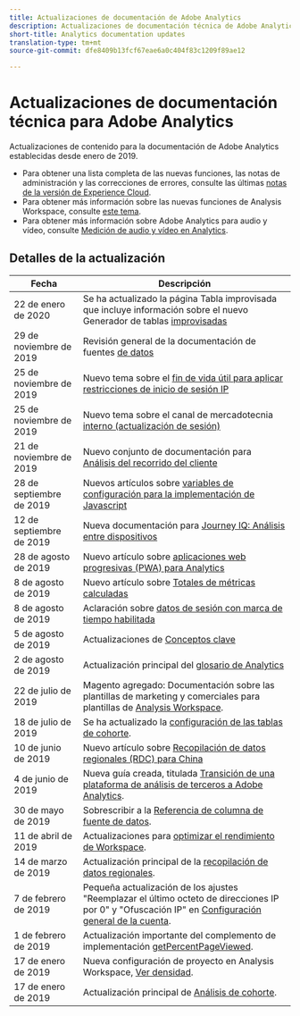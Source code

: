 ```yaml
---
title: Actualizaciones de documentación de Adobe Analytics
description: Actualizaciones de documentación técnica de Adobe Analytics
short-title: Analytics documentation updates
translation-type: tm+mt
source-git-commit: dfe8409b13fcf67eae6a0c404f83c1209f89ae12

---
```



# Actualizaciones de documentación técnica para Adobe Analytics

Actualizaciones de contenido para la documentación de Adobe Analytics establecidas desde enero de 2019.

* Para obtener una lista completa de las nuevas funciones, las notas de administración y las correcciones de errores, consulte las últimas [notas de la versión de Experience Cloud](https://marketing.adobe.com/resources/help/en_US/whatsnew/).
* Para obtener más información sobre las nuevas funciones de Analysis Workspace, consulte [este tema](/help/analyze/analysis-workspace/new-features-in-analysis-workspace.md).
* Para obtener más información sobre Adobe Analytics para audio y vídeo, consulte [Medición de audio y vídeo en Analytics](https://docs.adobe.com/content/help/en/media-analytics/using/media-overview.html).

## Detalles de la actualización

| Fecha | Descripción |
|---|---|
| 22 de enero de 2020 | Se ha actualizado la página Tabla improvisada que incluye información sobre el nuevo Generador de tablas [improvisadas](/help/analyze/analysis-workspace/visualizations/freeform-table.md) |
| 29 de noviembre de 2019 | Revisión general de la documentación de fuentes [de datos](/help/export/analytics-data-feed/data-feed-overview.md) |
| 25 de noviembre de 2019 | Nuevo tema sobre el [fin de vida útil para aplicar restricciones de inicio de sesión IP](https://docs.adobe.com/content/help/en/analytics/admin/company-settings/login-restrictions-eol.html) |
| 25 de noviembre de 2019 | Nuevo tema sobre el canal de mercadotecnia [interno (actualización de sesión)](https://docs.adobe.com/content/help/en/analytics/components/marketing-channels/session-refresh.html) |
| 21 de noviembre de 2019 | Nuevo conjunto de documentación para [Análisis del recorrido del cliente](https://docs.adobe.com/content/help/en/analytics-platform/using/cja-landing.html) |
| 28 de septiembre de 2019 | Nuevos artículos sobre [variables de configuración para la implementación de Javascript](https://docs.adobe.com/content/help/en/analytics/implementation/javascript-implementation/variables-analytics-reporting/configuration-variables.html) |
| 12 de septiembre de 2019 | Nueva documentación para [Journey IQ: Análisis entre dispositivos](https://docs.adobe.com/content/help/en/analytics/components/cda/cda-home.html) |
| 28 de agosto de 2019 | Nuevo artículo sobre [aplicaciones web progresivas (PWA) para Analytics](https://docs.adobe.com/content/help/en/analytics/analyze/pwa/pwa.html) |
| 8 de agosto de 2019 | Nuevo artículo sobre [Totales de métricas calculadas](/help/components/c-calcmetrics/cm-totals.md) |
| 8 de agosto de 2019 | Aclaración sobre [datos de sesión con marca de tiempo habilitada](/help/admin/admin/timestamp-optional.md) |
| 5 de agosto de 2019 | Actualizaciones de [Conceptos clave](/help/analyze/reports-analytics/key-concepts.md) |
| 2 de agosto de 2019 | Actualización principal del [glosario de Analytics](/help/technotes/terms.md) |
| 22 de julio de 2019 | Magento agregado: Documentación sobre las plantillas de marketing y comerciales para plantillas de [Analysis Workspace](/help/analyze/analysis-workspace/build-workspace-project/starter-projects.md). |
| 18 de julio de 2019 | Se ha actualizado la [configuración de las tablas de cohorte](/help/analyze/analysis-workspace/visualizations/cohort-table/t-cohort.md). |
| 10 de junio de 2019 | Nuevo artículo sobre [Recopilación de datos regionales (RDC) para China](https://docs.adobe.com/content/help/en/analytics/technotes/rdc/rdc-china.html) |
| 4 de junio de 2019 | Nueva guía creada, titulada [Transición de una plataforma de análisis de terceros a Adobe Analytics](/help/technotes/ga-to-aa/home.md). |
| 30 de mayo de 2019 | Sobrescribir a la [Referencia de columna de fuente de datos](/help/export/analytics-data-feed/c-df-contents/datafeeds-reference.md). |
| 11 de abril de 2019 | Actualizaciones para [optimizar el rendimiento de Workspace](/help/analyze/analysis-workspace/optimizing-performance.md). |
| 14 de marzo de 2019 | Actualización principal de la [recopilación de datos regionales](/help/technotes/rdc/regional-data-collection.md). |
| 7 de febrero de 2019 | Pequeña actualización de los ajustes &quot;Reemplazar el último octeto de direcciones IP por 0&quot; y &quot;Ofuscación IP&quot; en [Configuración general de la cuenta](/help/admin/admin/general-acct-settings-admin.md). |
| 1 de febrero de 2019 | Actualización importante del complemento de implementación [getPercentPageViewed](../implement/vars/plugins/getpercentpageviewed.md). |
| 17 de enero de 2019 | Nueva configuración de proyecto en Analysis Workspace, [Ver densidad](/help/analyze/analysis-workspace/build-workspace-project/view-density.md). |
| 17 de enero de 2019 | Actualización principal de [Análisis de cohorte](/help/analyze/analysis-workspace/visualizations/cohort-table/cohort-analysis.md). |
